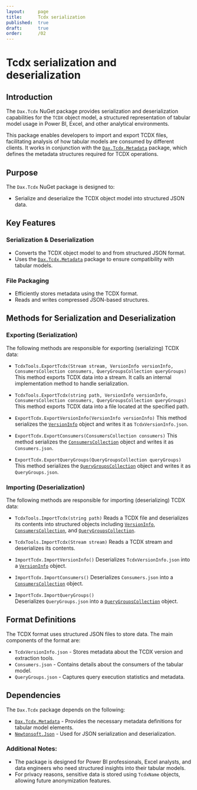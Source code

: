 ```yaml
---
layout:     page
title:      Tcdx serialization
published:  true
draft:      true
order:      /02
---
```


# Tcdx serialization and deserialization

## Introduction
The `Dax.Tcdx` NuGet package provides serialization and deserialization capabilities for the `TCDX` object model, a structured representation of tabular model usage in Power BI, Excel, and other analytical environments. 

This package enables developers to import and export TCDX files, facilitating analysis of how tabular models are consumed by different clients. It works in conjunction with the [`Dax.Tcdx.Metadata`](.\Tcdx-object-model\index.md) package, which defines the metadata structures required for TCDX operations.

## Purpose

The `Dax.Tcdx` NuGet package is designed to:
- Serialize and deserialize the TCDX object model into structured JSON data.

## Key Features

### Serialization & Deserialization
- Converts the TCDX object model to and from structured JSON format.
- Uses the [`Dax.Tcdx.Metadata`](.\Tcdx-object-model\index.md) package to ensure compatibility with tabular models.

### File Packaging
- Efficiently stores metadata using the TCDX format.
- Reads and writes compressed JSON-based structures.

## Methods for Serialization and Deserialization

### Exporting (Serialization)

The following methods are responsible for exporting (serializing) TCDX data:

- `TcdxTools.ExportTcdx(Stream stream, VersionInfo versionInfo, ConsumersCollection consumers, QueryGroupsCollection queryGroups)`
  This method exports TCDX data into a stream. It calls an internal implementation method to handle serialization.

- `TcdxTools.ExportTcdx(string path, VersionInfo versionInfo, ConsumersCollection consumers, QueryGroupsCollection queryGroups)`
  This method exports TCDX data into a file located at the specified path.

- `ExportTcdx.ExportVersionInfo(VersionInfo versionInfo)`
  This method serializes the [`VersionInfo`](.\Tcdx-object-model\VersionInfo.md) object and writes it as `TcdxVersionInfo.json`.

- `ExportTcdx.ExportConsumers(ConsumersCollection consumers)` 
  This method serializes the [`ConsumersCollection`](.\Tcdx-object-model\ConsumersCollection.md) object and writes it as `Consumers.json`.

- `ExportTcdx.ExportQueryGroups(QueryGroupsCollection queryGroups)`
  This method serializes the [`QueryGroupsCollection`](.\Tcdx-object-model\QueryGroupsCollection.md) object and writes it as `QueryGroups.json`.

### Importing (Deserialization)

The following methods are responsible for importing (deserializing) TCDX data:

- `TcdxTools.ImportTcdx(string path)`
  Reads a TCDX file and deserializes its contents into structured objects including [`VersionInfo`](.\Tcdx-object-model\VersionInfo.md), [`ConsumersCollection`](.\Tcdx-object-model\ConsumersCollection.md), and [`QueryGroupsCollection`](.\Tcdx-object-model\QueryGroupsCollection.md).

- `TcdxTools.ImportTcdx(Stream stream)`
  Reads a TCDX stream and deserializes its contents.

- `ImportTcdx.ImportVersionInfo()`
  Deserializes `TcdxVersionInfo.json` into a [`VersionInfo`](.\Tcdx-object-model\VersionInfo.md) object.

- `ImportTcdx.ImportConsumers()`
  Deserializes `Consumers.json` into a [`ConsumersCollection`](.\Tcdx-object-model\ConsumersCollection.md) object.

- `ImportTcdx.ImportQueryGroups()`  
  Deserializes `QueryGroups.json` into a [`QueryGroupsCollection`](.\Tcdx-object-model\QueryGroupsCollection.md) object.

## Format Definitions

The TCDX format uses structured JSON files to store data. The main components of the format are:

- `TcdxVersionInfo.json` - Stores metadata about the TCDX version and extraction tools.
- `Consumers.json` - Contains details about the consumers of the tabular model.
- `QueryGroups.json` - Captures query execution statistics and metadata.

## Dependencies

The `Dax.Tcdx` package depends on the following:

- [`Dax.Tcdx.Metadata`](.\Tcdx-object-model\index.md) - Provides the necessary metadata definitions for tabular model elements.
- [`Newtonsoft.Json`](https://www.nuget.org/packages/Newtonsoft.Json) - Used for JSON serialization and deserialization.

### Additional Notes:
- The package is designed for Power BI professionals, Excel analysts, and data engineers who need structured insights into their tabular models.
- For privacy reasons, sensitive data is stored using `TcdxName` objects, allowing future anonymization features.